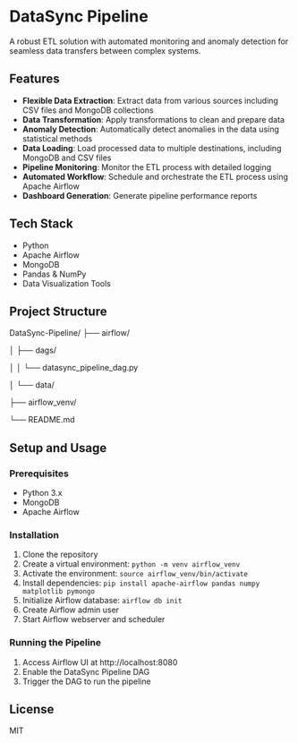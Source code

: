 # DataSync Pipeline

A robust ETL solution with automated monitoring and anomaly detection for seamless data transfers between complex systems.

## Features

- **Flexible Data Extraction**: Extract data from various sources including CSV files and MongoDB collections
- **Data Transformation**: Apply transformations to clean and prepare data
- **Anomaly Detection**: Automatically detect anomalies in the data using statistical methods
- **Data Loading**: Load processed data to multiple destinations, including MongoDB and CSV files
- **Pipeline Monitoring**: Monitor the ETL process with detailed logging
- **Automated Workflow**: Schedule and orchestrate the ETL process using Apache Airflow
- **Dashboard Generation**: Generate pipeline performance reports

## Tech Stack

- Python
- Apache Airflow
- MongoDB
- Pandas & NumPy
- Data Visualization Tools

## Project Structure

DataSync-Pipeline/
├── airflow/

│   ├── dags/    

│   │   └── datasync_pipeline_dag.py 

│   └── data/            

├── airflow_venv/         

└── README.md            

## Setup and Usage

### Prerequisites
- Python 3.x
- MongoDB
- Apache Airflow

### Installation
1. Clone the repository
2. Create a virtual environment: `python -m venv airflow_venv`
3. Activate the environment: `source airflow_venv/bin/activate`
4. Install dependencies: `pip install apache-airflow pandas numpy matplotlib pymongo`
5. Initialize Airflow database: `airflow db init`
6. Create Airflow admin user
7. Start Airflow webserver and scheduler

### Running the Pipeline
1. Access Airflow UI at http://localhost:8080
2. Enable the DataSync Pipeline DAG
3. Trigger the DAG to run the pipeline

## License

MIT
